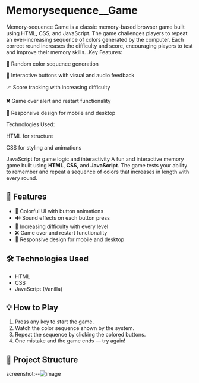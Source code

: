 # Memorysequence__Game
Memory-sequence  Game is a classic memory-based browser game built using HTML, CSS, and JavaScript. The game challenges players to repeat an ever-increasing sequence of colors generated by the computer. Each correct round increases the difficulty and score, encouraging players to test and improve their memory skills.
.Key Features:

🔁 Random color sequence generation

🎨 Interactive buttons with visual and audio feedback

📈 Score tracking with increasing difficulty

❌ Game over alert and restart functionality

📱 Responsive design for mobile and desktop

Technologies Used:

HTML for structure

CSS for styling and animations

JavaScript for game logic and interactivity
A fun and interactive memory game built using **HTML**, **CSS**, and **JavaScript**. The game tests your ability to remember and repeat a sequence of colors that increases in length with every round.

## 🚀 Features

- 🎨 Colorful UI with button animations
- 🔊 Sound effects on each button press
- 🧠 Increasing difficulty with every level
- ❌ Game over and restart functionality
- 📱 Responsive design for mobile and desktop

## 🛠️ Technologies Used

- HTML
- CSS
- JavaScript (Vanilla)

## 💡 How to Play

1. Press any key to start the game.
2. Watch the color sequence shown by the system.
3. Repeat the sequence by clicking the colored buttons.
4. One mistake and the game ends — try again!

## 📁 Project Structure


screenshot:--![image](https://github.com/user-attachments/assets/c8694ccb-6ff3-4cf3-b2ba-7b3d0f162d28)
